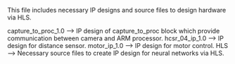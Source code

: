 This file includes necessary IP designs and source files to design hardware via HLS.

capture_to_proc_1.0 --> IP design of capture_to_proc block which provide communication between camera and ARM processor.
hcsr_04_ip_1.0 --> IP design for distance sensor.
motor_ip_1.0 --> IP design for motor control.
HLS --> Necessary source files to create IP design for neural networks via HLS.
